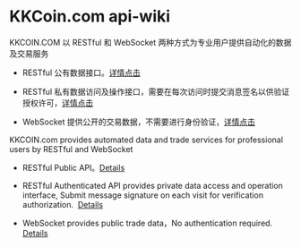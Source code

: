 # KKCoin.com api-wiki

KKCOIN.COM 以 RESTful 和 WebSocket 两种方式为专业用户提供自动化的数据及交易服务

- RESTful 公有数据接口。[详情点击](https://github.com/KKCoinEx/api-wiki/wiki/RESTful-Public-API)

- RESTful 私有数据访问及操作接口，需要在每次访问时提交消息签名以供验证授权许可，[详情点击](https://github.com/KKCoinEx/api-wiki/wiki/RESTful--API)

- WebSocket 提供公开的交易数据，不需要进行身份验证，[详情点击](https://github.com/KKCoinEx/api-wiki/wiki/WebSocket-API)

KKCOIN.com provides automated data and trade services for professional users by RESTful and WebSocket

- RESTful Public API。[Details](https://github.com/KKCoinEx/api-wiki/wiki/RESTful-Public-API)

- RESTful Authenticated API provides private data access and operation interface, Submit message signature on each visit for verification authorization.  [Details](https://github.com/KKCoinEx/api-wiki/wiki/RESTful--API-EN)

- WebSocket provides public trade data，No authentication required. [Details](https://github.com/KKCoinEx/api-wiki/wiki/WebSocket-API)
